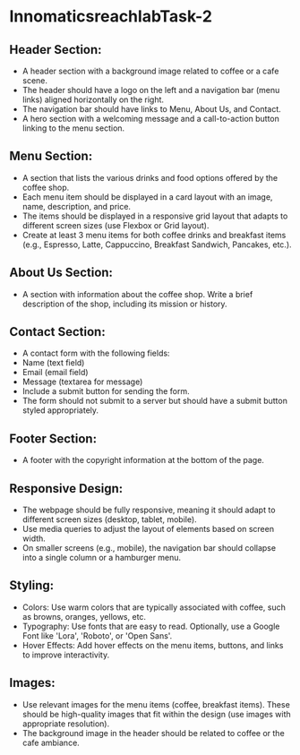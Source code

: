 # InnomaticsreachlabTask-2
## Header Section:
   * A header section with a background image related to coffee or a cafe scene.
   * The header should have a logo on the left and a navigation bar (menu links) aligned horizontally on the right.
   * The navigation bar should have links to Menu, About Us, and Contact.
   * A hero section with a welcoming message and a call-to-action button linking to the menu section.
## Menu Section:
   * A section that lists the various drinks and food options offered by the coffee shop.
   * Each menu item should be displayed in a card layout with an image, name, description, and price.
   * The items should be displayed in a responsive grid layout that adapts to different screen sizes (use Flexbox or Grid 
      layout).
   * Create at least 3 menu items for both coffee drinks and breakfast items (e.g., Espresso, Latte, Cappuccino, Breakfast 
     Sandwich, Pancakes, etc.).
## About Us Section:
   * A section with information about the coffee shop. Write a brief description of the shop, including its mission or 
     history.
## Contact Section:
   * A contact form with the following fields:
   * Name (text field)
   * Email (email field)
   * Message (textarea for message)
   * Include a submit button for sending the form.
   * The form should not submit to a server but should have a submit button styled appropriately.
## Footer Section:
   * A footer with the copyright information at the bottom of the page.
## Responsive Design:
   * The webpage should be fully responsive, meaning it should adapt to different screen sizes (desktop, tablet, mobile).
   * Use media queries to adjust the layout of elements based on screen width.
   * On smaller screens (e.g., mobile), the navigation bar should collapse into a single column or a hamburger menu.
## Styling:
   * Colors: Use warm colors that are typically associated with coffee, such as browns, oranges, yellows, etc.
   * Typography: Use fonts that are easy to read. Optionally, use a Google Font like 'Lora', 'Roboto', or 'Open Sans'.
   * Hover Effects: Add hover effects on the menu items, buttons, and links to improve interactivity.
## Images:
   * Use relevant images for the menu items (coffee, breakfast items). These should be high-quality images that fit within 
     the design (use images with appropriate resolution).
   * The background image in the header should be related to coffee or the cafe ambiance.
